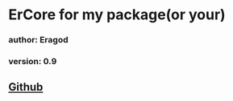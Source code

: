 # ErCore for my package(or your)

### author: Eragod
### version: 0.9


## [Github](https://github.com/Eragod/ErCore)
